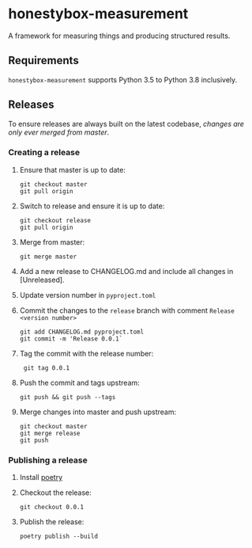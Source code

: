 # honestybox-measurement

A framework for measuring things and producing structured results.

## Requirements

`honestybox-measurement` supports Python 3.5 to Python 3.8 inclusively.


## Releases

To ensure releases are always built on the latest codebase, *changes are only ever merged from master*.

### Creating a release
1. Ensure that master is up to date:

    ```shell script
    git checkout master
    git pull origin
    ```

2. Switch to release and ensure it is up to date:

    ```shell script
    git checkout release
    git pull origin
    ```

3. Merge from master:

    ```shell script
    git merge master
    ```

4. Add a new release to CHANGELOG.md and include all changes in [Unreleased].

5. Update version number in `pyproject.toml`

6. Commit the changes to the `release` branch with comment `Release <version number>`

    ```shell script
    git add CHANGELOG.md pyproject.toml
    git commit -m 'Release 0.0.1`
    ```

7. Tag the commit with the release number:

    ```shell script
     git tag 0.0.1
    ```

8. Push the commit and tags upstream:

    ```shell script
    git push && git push --tags
    ```

9. Merge changes into master and push upstream:

    ```shell script
    git checkout master
    git merge release
    git push
    ```


### Publishing a release

1. Install [poetry](https://poetry.eustace.io)

2. Checkout the release:

    ```shell script
    git checkout 0.0.1
    ```

3. Publish the release:

    ```shell script
    poetry publish --build
    ```
